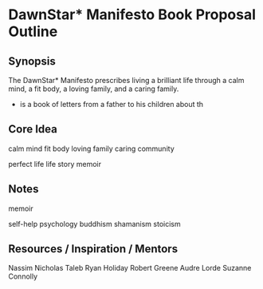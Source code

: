 # DawnStar* Manifesto Book Proposal Outline

## Synopsis

The DawnStar* Manifesto prescribes living a brilliant life through a calm mind, a fit body, a loving family, and a caring family.

- is a book of letters from a father to his children about th

## Core Idea

calm mind fit body loving family caring community

perfect life
life story
memoir

## Notes

memoir

self-help
psychology
buddhism
shamanism
stoicism

## Resources / Inspiration / Mentors

Nassim Nicholas Taleb
Ryan Holiday
Robert Greene
Audre Lorde
Suzanne Connolly
